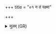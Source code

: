 +++
title = "०१ न तं यक्ष्मा"

+++
<details><summary>मूलम् (GR)</summary>

न तं यक्ष्मा अरुन्धते  
नैनं शपथो अश्नुते ।  
यं भेषजस्य गुल्गुलोः  
सुरभिर् गन्धो अश्नुते ॥
</details>